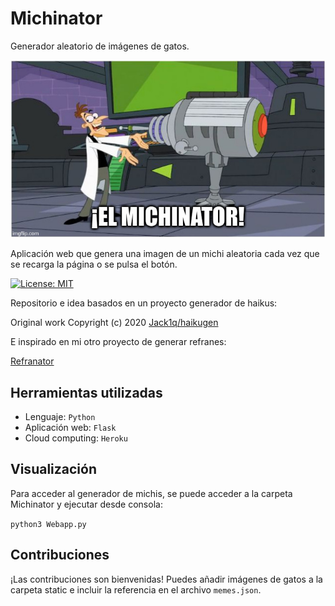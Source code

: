# Michinator

Generador aleatorio de imágenes de gatos.

![Michinator](https://github.com/dylan-nogueras/Michinator/blob/main/docs/imgs/michinator.jpg)

Aplicación web que genera una imagen de un michi aleatoria cada vez que se recarga la página o se pulsa el botón.

[![License: MIT](https://img.shields.io/badge/License-MIT-yellow.svg)](https://opensource.org/licenses/MIT)

Repositorio e idea basados en un proyecto generador de haikus:

Original work Copyright (c) 2020 [Jack1q/haikugen](https://github.com/Jack1q/haikugen)

E inspirado en mi otro proyecto de generar refranes:

[Refranator](https://github.com/dylan-nogueras/Refranator)

## Herramientas utilizadas

- Lenguaje: `Python`
- Aplicación web: `Flask`
- Cloud computing: `Heroku`

## Visualización

Para acceder al generador de michis, se puede acceder a la carpeta Michinator y ejecutar desde consola:

`python3 Webapp.py`

## Contribuciones

¡Las contribuciones son bienvenidas! Puedes añadir imágenes de gatos a la carpeta static e incluir la referencia en el archivo `memes.json`.
